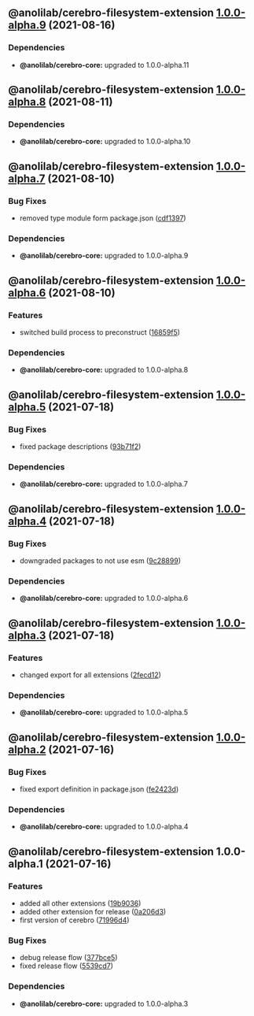 ## @anolilab/cerebro-filesystem-extension [1.0.0-alpha.9](https://github.com/anolilab/cerebro/compare/@anolilab/cerebro-filesystem-extension@1.0.0-alpha.8...@anolilab/cerebro-filesystem-extension@1.0.0-alpha.9) (2021-08-16)



### Dependencies

* **@anolilab/cerebro-core:** upgraded to 1.0.0-alpha.11

## @anolilab/cerebro-filesystem-extension [1.0.0-alpha.8](https://github.com/anolilab/cerebro/compare/@anolilab/cerebro-filesystem-extension@1.0.0-alpha.7...@anolilab/cerebro-filesystem-extension@1.0.0-alpha.8) (2021-08-11)



### Dependencies

* **@anolilab/cerebro-core:** upgraded to 1.0.0-alpha.10

## @anolilab/cerebro-filesystem-extension [1.0.0-alpha.7](https://github.com/anolilab/cerebro/compare/@anolilab/cerebro-filesystem-extension@1.0.0-alpha.6...@anolilab/cerebro-filesystem-extension@1.0.0-alpha.7) (2021-08-10)


### Bug Fixes

* removed type module form package.json ([cdf1397](https://github.com/anolilab/cerebro/commit/cdf13971faaee737c03c9db41cb8ed6169871db1))



### Dependencies

* **@anolilab/cerebro-core:** upgraded to 1.0.0-alpha.9

## @anolilab/cerebro-filesystem-extension [1.0.0-alpha.6](https://github.com/anolilab/cerebro/compare/@anolilab/cerebro-filesystem-extension@1.0.0-alpha.5...@anolilab/cerebro-filesystem-extension@1.0.0-alpha.6) (2021-08-10)


### Features

* switched build process to preconstruct ([16859f5](https://github.com/anolilab/cerebro/commit/16859f5608db8d52d926201805a582244b6d86de))



### Dependencies

* **@anolilab/cerebro-core:** upgraded to 1.0.0-alpha.8

## @anolilab/cerebro-filesystem-extension [1.0.0-alpha.5](https://github.com/anolilab/cerebro/compare/@anolilab/cerebro-filesystem-extension@1.0.0-alpha.4...@anolilab/cerebro-filesystem-extension@1.0.0-alpha.5) (2021-07-18)


### Bug Fixes

* fixed package descriptions ([93b71f2](https://github.com/anolilab/cerebro/commit/93b71f2377ef403c15b330f86fa13ae9d95d47c6))



### Dependencies

* **@anolilab/cerebro-core:** upgraded to 1.0.0-alpha.7

## @anolilab/cerebro-filesystem-extension [1.0.0-alpha.4](https://github.com/anolilab/cerebro/compare/@anolilab/cerebro-filesystem-extension@1.0.0-alpha.3...@anolilab/cerebro-filesystem-extension@1.0.0-alpha.4) (2021-07-18)


### Bug Fixes

* downgraded packages to not use esm ([9c28899](https://github.com/anolilab/cerebro/commit/9c288992621900011c3d0b881368fce76b7477ca))



### Dependencies

* **@anolilab/cerebro-core:** upgraded to 1.0.0-alpha.6

## @anolilab/cerebro-filesystem-extension [1.0.0-alpha.3](https://github.com/anolilab/cerebro/compare/@anolilab/cerebro-filesystem-extension@1.0.0-alpha.2...@anolilab/cerebro-filesystem-extension@1.0.0-alpha.3) (2021-07-18)


### Features

* changed export for all extensions ([2fecd12](https://github.com/anolilab/cerebro/commit/2fecd12ae4289f154c39fc4ee28d87f1a303376a))



### Dependencies

* **@anolilab/cerebro-core:** upgraded to 1.0.0-alpha.5

## @anolilab/cerebro-filesystem-extension [1.0.0-alpha.2](https://github.com/anolilab/cerebro/compare/@anolilab/cerebro-filesystem-extension@1.0.0-alpha.1...@anolilab/cerebro-filesystem-extension@1.0.0-alpha.2) (2021-07-16)


### Bug Fixes

* fixed export definition in package.json ([fe2423d](https://github.com/anolilab/cerebro/commit/fe2423dd23e305a07e4e3522b60da92e15c34670))



### Dependencies

* **@anolilab/cerebro-core:** upgraded to 1.0.0-alpha.4

## @anolilab/cerebro-filesystem-extension 1.0.0-alpha.1 (2021-07-16)


### Features

* added all other extensions ([19b9036](https://github.com/anolilab/cerebro/commit/19b9036e750823dabe8a5cb16915a68ef3e36f2a))
* added other extension for release ([0a206d3](https://github.com/anolilab/cerebro/commit/0a206d37bd8dc2b1ffa2a9cd04e007c9a409b3f0))
* first version of cerebro ([71996d4](https://github.com/anolilab/cerebro/commit/71996d4122b1b64f09121d2c18d04986a3f6b42f))


### Bug Fixes

* debug release flow ([377bce5](https://github.com/anolilab/cerebro/commit/377bce563a092a1e9d82e908ae6d0a0183fe72c1))
* fixed release flow ([5539cd7](https://github.com/anolilab/cerebro/commit/5539cd7263692bbdaec0c1a3f13d084485a3e6fa))



### Dependencies

* **@anolilab/cerebro-core:** upgraded to 1.0.0-alpha.3

